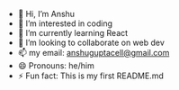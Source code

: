 - 👋 Hi, I’m Anshu
- 👀 I’m interested in coding
- 🌱 I’m currently learning React
- 💞️ I’m looking to collaborate on web dev
- 📫 my email: anshuguptacell@gmail.com
- 😄 Pronouns: he/him
- ⚡ Fun fact: This is my first README.md

<!---
anshuGupta-cell/anshuGupta-cell is a ✨ special ✨ repository because its `README.md` (this file) appears on your GitHub profile.
You can click the Preview link to take a look at your changes.
-->
